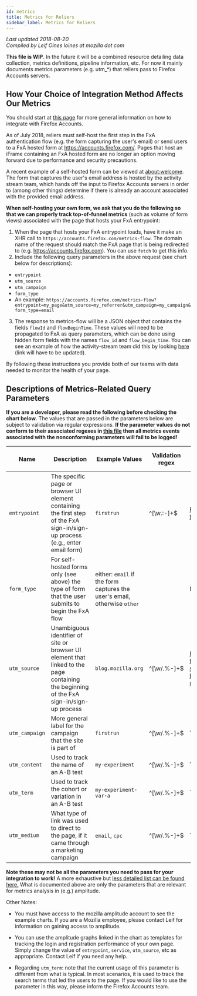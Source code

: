 ```yaml
---
id: metrics
title: Metrics for Reliers
sidebar_label: Metrics for Reliers
---
```


*Last updated 2018-08-20*<br />
*Compiled by Leif Oines loines at mozilla dot com*

**This file is WIP**. In the future it will be a combined resource detailing data collection, metrics definitions, pipeline information, etc. For now it mainly documents metrics parameters (e.g. utm_*) that reliers pass to Firefox Accounts servers.

## How Your Choice of Integration Method Affects Our Metrics

You should start at [this page](https://mozilla.github.io/application-services/docs/accounts/welcome.html) for more general information on how to integrate with Firefox Accounts.

As of July 2018, reliers must self-host the first step in the FxA authentication flow (e.g. the form capturing the user's email) or send users to a FxA hosted form at https://accounts.firefox.com/. Pages that host an iFrame containing an FxA hosted form are no longer an option moving forward due to performance and security precautions.

A recent example of a self-hosted form can be viewed at [about:welcome](about:welcome). The form that captures the user's email address is hosted by the activity stream team, which hands off the input to Firefox Accounts servers in order to (among other things) determine if there is already an account associated with the provided email address.

**When self-hosting your own form, we ask that you do the following so that we can properly track top-of-funnel metrics** (such as volume of form views) associated with the page that hosts your FxA entrypoint:

1. When the page that hosts your FxA entrypoint loads, have it make an XHR call to `https://accounts.firefox.com/metrics-flow`. The domain name of the request should match the FxA page that is being redirected to (e.g. https://accounts.firefox.com). You can use `fetch` to get this info.
2. Include the following query parameters in the above request (see chart below for descriptions):
  * `entrypoint`
  * `utm_source`
  * `utm_campaign`
  * `form_type`
  * An example: `https://accounts.firefox.com/metrics-flow?entrypoint=my_page&utm_source=my_referrer&utm_campaign=my_campaign&form_type=email`
3. The response to metrics-flow will be a JSON object that contains the fields `flowId` and `flowBeginTime`. These values will need to be propagated to FxA as query parameters, which can be done using hidden form fields with the names `flow_id` and `flow_begin_time`. You can see an example of how the activity-stream team did this by looking [here](https://hg.mozilla.org/releases/mozilla-beta/diff/5d6261b568c6/browser/extensions/activity-stream/content-src/components/StartupOverlay/StartupOverlay.jsx#l1.22) (link will have to be updated).

By following these instructions you provide both of our teams with data needed to monitor the health of your page.

## Descriptions of Metrics-Related Query Parameters

**If you are a developer, please read the following before checking the chart below.** The values that are passed in the parameters below are subject to validation via regular expressions. **If the parameter values do not conform to their associated regexes in [this file](https://github.com/mozilla/fxa-content-server/blob/0921bc53e92f3b8e4e796f51cc46202d1cfae25e/server/lib/flow-event.js) then all metrics events associated with the nonconforming parameters will fail to be logged!**

|Name|Description|Example Values|Validation regex|Amplitude Chart Example|
|----|-----------|--------------|----------------|-----------------------|
|`entrypoint`|The specific page or browser UI element containing the first step of the FxA sign-in/sign-up process (e.g., enter email form)|`firstrun`|<!--begin-validation-entrypoint-->^[\w.:-]+$<!--end-validation-entrypoint-->|[Firstrun form views](https://analytics.amplitude.com/mozilla-corp/chart/n8cd9no)|
|`form_type`|For self-hosted forms only (see above) the type of form that the user submits to begin the FxA flow|either: `email` if the form captures the user's email, otherwise `other`||NA|
|`utm_source`|Unambiguous identifier of site or browser UI element that linked to the page containing the beginning of the FxA sign-in/sign-up process |`blog.mozilla.org`|<!--begin-validation-utm_source-->^[\w\/.%-]+$<!--end-validation-utm_source-->|[Registration form views segmented by utm_source](https://analytics.amplitude.com/mozilla-corp/chart/f5sz7kt)|
|`utm_campaign`|More general label for the campaign that the site is part of|`firstrun`|<!--begin-validation-utm_campaign-->^[\w\/.%-]+$<!--end-validation-utm_campaign-->|TBD|
|`utm_content`|Used to track the name of an A-B test|`my-experiment`|<!--begin-validation-utm_content-->^[\w\/.%-]+$<!--end-validation-utm_content-->|TBD|
|`utm_term`|Used to track the cohort or variation in an A-B test|`my-experiment-var-a`|<!--begin-validation-utm_term-->^[\w\/.%-]+$<!--end-validation-utm_term-->|TBD|
|`utm_medium`|What type of link was used to direct to the page, if it came through a marketing campaign|`email`, `cpc`|<!--begin-validation-utm_medium-->^[\w\/.%-]+$<!--end-validation-utm_medium-->|TBD|

**Note these may not be all the parameters you need to pass for your integration to work!** A more exhaustive but [less detailed list can be found here.](https://github.com/mozilla/fxa-content-server/blob/549fc459b851088ea910da182e17e748fa157f26/docs/query-params.md#context) What is documented above are only the parameters that are relevant for metrics analysis in (e.g.) amplitude.

Other Notes:
* You must have access to the mozilla amplitude account to see the example charts. If you are a Mozilla employee, please contact Leif for information on gaining access to amplitude.

* You can use the amplitude graphs linked in the chart as templates for tracking the login and registration performance of your own page. Simply change the value of `entrypoint`, `service`, `utm_source`, etc as appropriate. Contact Leif if you need any help.

* Regarding `utm_term`: note that the current usage of this parameter is different from what is typical. In most scenarios, it is used to track the search terms that led the users to the page. If you would like to use the parameter in this way, please inform the Firefox Accounts team.
